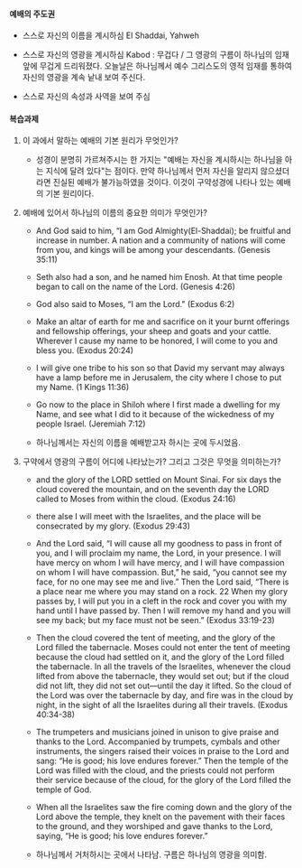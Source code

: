 #### 예배의 주도권
 - 스스로 자신의 이름을 계시하심
    El Shaddai, Yahweh

 - 스스로 자신의 영광을 계시하심
    Kabod : 무겁다 / 그 영광의 구름이 하나님의 임재 앞에 무겁게 드리워졌다. 오늘날은 하나님께서 예수 그리스도의 영적 임재를 통하여 자신의 영광을 계속 낱내 보여 주신다.

 - 스스로 자신의 속성과 사역을 보여 주심

#### 복습과제

1. 이 과에서 말하는 예배의 기본 원리가 무엇인가?
    - 성경이 분명히 가르쳐주시는 한 가지는 "예배는 자신을 계시하시는 하나님을 아는 지식에 달려 있다"는 점이다. 만약 하나님께서 먼저 자신을 알리지 않으셨더라면 진실된 예배가 불가능하였을 것이다. 이것이 구약성경에 나타나 있는 예배의 기본 원리이다.

2. 예배에 있어서 하나님의 이름의 중요한 의미가 무엇인가?
    - And God said to him, “I am God Almighty(El-Shaddai); be fruitful and increase in number. A nation and a community of nations will come from you, and kings will be among your descendants. (Genesis 35:11)

    - Seth also had a son, and he named him Enosh. At that time people began to call on the name of the Lord. (Genesis 4:26)

    - God also said to Moses, “I am the Lord." (Exodus 6:2)

    -  Make an altar of earth for me and sacrifice on it your burnt offerings and fellowship offerings, your sheep and goats and your cattle. Wherever I cause my name to be honored, I will come to you and bless you. (Exodus 20:24)

    -  I will give one tribe to his son so that David my servant may always have a lamp before me in Jerusalem, the city where I chose to put my Name. (1 Kings 11:36)

    - Go now to the place in Shiloh where I first made a dwelling for my Name, and see what I did to it because of the wickedness of my people Israel. (Jeremiah 7:12)

    - 하나님께서는 자신의 이름을 예배받고자 하시는 곳에 두시었음.

3. 구약에서 영광의 구름이 어디에 나타났는가? 그리고 그것은 무엇을 의미하는가?
    - and the glory of the LORD settled on Mount Sinai. For six days the cloud covered the mountain, and on the seventh day the LORD called to Moses from within the cloud. (Exodus 24:16)

    - there alse I will meet with the Israelites, and the place will be consecrated by my glory. (Exodus 29:43)

    - And the Lord said, “I will cause all my goodness to pass in front of you, and I will proclaim my name, the Lord, in your presence. I will have mercy on whom I will have mercy, and I will have compassion on whom I will have compassion. But,” he said, “you cannot see my face, for no one may see me and live.” Then the Lord said, “There is a place near me where you may stand on a rock. 22 When my glory passes by, I will put you in a cleft in the rock and cover you with my hand until I have passed by. Then I will remove my hand and you will see my back; but my face must not be seen.”  (Exodus 33:19-23)

    - Then the cloud covered the tent of meeting, and the glory of the Lord filled the tabernacle. Moses could not enter the tent of meeting because the cloud had settled on it, and the glory of the Lord filled the tabernacle. In all the travels of the Israelites, whenever the cloud lifted from above the tabernacle, they would set out; but if the cloud did not lift, they did not set out—until the day it lifted. So the cloud of the Lord was over the tabernacle by day, and fire was in the cloud by night, in the sight of all the Israelites during all their travels.  (Exodus 40:34-38)

    - The trumpeters and musicians joined in unison to give praise and thanks to the Lord. Accompanied by trumpets, cymbals and other instruments, the singers raised their voices in praise to the Lord and sang: “He is good; his love endures forever.” Then the temple of the Lord was filled with the cloud, and the priests could not perform their service because of the cloud, for the glory of the Lord filled the temple of God.

    - When all the Israelites saw the fire coming down and the glory of the Lord above the temple, they knelt on the pavement with their faces to the ground, and they worshiped and gave thanks to the Lord, saying, “He is good; his love endures forever.”

    - 하나님께서 거처하시는 곳에서 나타남. 구름은 하나님의 영광을 의미함.


